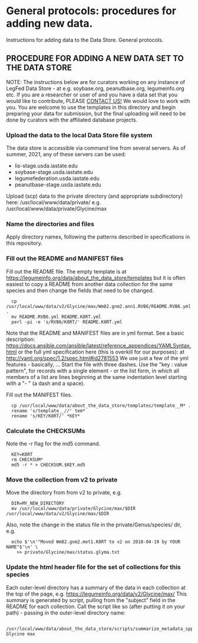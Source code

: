 # General protocols: procedures for adding new data.
Instructions for adding data to the Data Store. General protocols.

## PROCEDURE FOR ADDING A NEW DATA SET TO THE DATA STORE

NOTE: The instructions below are for curators working on any instance of
LegFed Data Store - at e.g. soybase.org, peanutbase.org, legumeinfo.org etc. 
If you are a researcher or user of and you have a data set that you would like
to contribute, PLEASE <a href="https://legumeinfo.org/contact">CONTACT US!</a> 
We would love to work with you. You are welcome to use the templates in this 
directory and begin preparing your data for submission, but the final uploading
will need to be done by curators with the affiliated database projects.


### Upload the data to the local Data Store file system
The data store is accessible via command line from several servers.
As of summer, 2021, any of these servers can be used:
  - lis-stage.usda.iastate.edu 
  - soybase-stage.usda.iastate.edu 
  - legumefederation.usda.iastate.edu 
  - peanutbase-stage.usda.iastate.edu

Upload (scp) data to the private directory (and appropriate subdirectory) here:
  /usr/local/www/data/private/
  e.g.
  /usr/local/www/data/private/Glycine/max

### Name the directories and files
Apply directory names, following the patterns described in specifications in this repository. 
  
### Fill out the README and MANIFEST files
Fill out the README file. The empty template is at 
https://legumeinfo.org/data/about_the_data_store/templates
but it is often easiest to copy a README from another data collection for the 
same species and then change the fields that need to be changed.

```
  cp /usr/local/www/data/v2/Glycine/max/Wm82.gnm2.ann1.RVB6/README.RVB6.yml .
  mv README.RVB6.yml README.K8RT.yml
  perl -pi -e 's/RVB6/K8RT/' README.K8RT.yml
```

Note that the README and MANIFEST files are in yml format. See a basic description:
https://docs.ansible.com/ansible/latest/reference_appendices/YAMLSyntax.html
or the full yml specification here (this is overkill for our purposes):
at http://yaml.org/spec/1.2/spec.html#id2781553
We use just a few of the yml features - basically, ...
Start the file with three dashes.
Use the "key : value pattern", for records with a single element - 
or the list form, in which all members of a list are lines beginning at the same 
indentation level starting with a "- " (a dash and a space).

Fill out the MANIFEST files.
```
  cp /usr/local/www/data/about_the_data_store/templates/template__M* .
  rename 's/template__//' tem*
  rename 's/KEY/K8RT/' *KEY*
```

### Calculate the CHECKSUMs <a name="checksums"></a>
Note the -r flag for the md5 command.
```
  KEY=K8RT
  rm CHECKSUM*
  md5 -r * > CHECKSUM.$KEY.md5
```

### Move the collection from v2 to private
Move the directory from from v2 to private, e.g.
```
  DIR=MY_NEW_DIRECTORY
  mv /usr/local/www/data/private/Glycine/max/$DIR /usr/local/www/data/v2/Glycine/max/$DIR
```
Also, note the change in the status file in the private/Genus/species/ dir, e.g. 
```
  echo $'\n'"Moved Wm82.gnm2.met1.K8RT to v2 on 2018-04-19 by YOUR NAME"$'\n' \
    >> private/Glycine/max/status.glyma.txt
```

### Update the html header file for the set of collections for this species
Each outer-level directory has a summary of the data in each collection at the top of the
page, e.g. https://legumeinfo.org/data/v2/Glycine/max/
This summary is generated by script, pulling from the "subject" field in the README 
for each collection. Call the script like so (after putting it on your path) - 
passing in the outer-level directory name:
```
  /usr/local/www/data/about_the_data_store/scripts/summarize_metadata_spp.sh Glycine max
```
